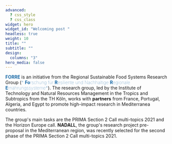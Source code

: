 ```yaml
---
advanced:
  ? css_style
  ? css_class
widget: hero
widget_id: "Welcoming post "
headless: true
weight: 10
title: ""
subtitle: ""
design:
  columns: "3"
hero_media: false
---
```

<span style='color:#1768a6; font-size:100%; font-weight:600'>**FORRE**</span> is an initiative from the Regional Sustainable Food Systems Research Group (<span style='color:#1768a6; font-size:100%; font-weight:100'>* **Fo**rschung für **R**esiliente und Nachhaltige **R**egionale **E**rnährungssysteme*</span>). The research group, led by the Institute of Technology and Natural Resources Management in the Tropics and Subtropics from the TH Köln, works with **partners** from France, Portugal, Algeria, and Egypt to promote high-impact research in Mediterranea countries.  

The group's main tasks are the PRIMA Section 2 Call multi-topics 2021 and the Horizon Europe call. **NADALL**, the group's research project pre-proposal in the Mediterranean region, was recently selected for the second phase of the PRIMA Section 2 Call multi-topics 2021. 
